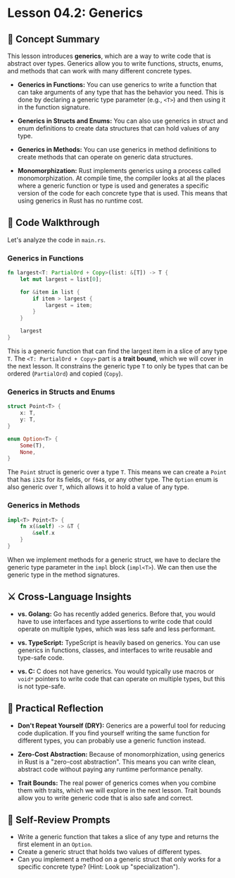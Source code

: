 # Lesson 04.2: Generics

## 🧠 Concept Summary

This lesson introduces **generics**, which are a way to write code that is abstract over types. Generics allow you to write functions, structs, enums, and methods that can work with many different concrete types.

- **Generics in Functions:** You can use generics to write a function that can take arguments of any type that has the behavior you need. This is done by declaring a generic type parameter (e.g., `<T>`) and then using it in the function signature.

- **Generics in Structs and Enums:** You can also use generics in struct and enum definitions to create data structures that can hold values of any type.

- **Generics in Methods:** You can use generics in method definitions to create methods that can operate on generic data structures.

- **Monomorphization:** Rust implements generics using a process called monomorphization. At compile time, the compiler looks at all the places where a generic function or type is used and generates a specific version of the code for each concrete type that is used. This means that using generics in Rust has no runtime cost.

## 🧩 Code Walkthrough

Let's analyze the code in `main.rs`.

### Generics in Functions

```rust
fn largest<T: PartialOrd + Copy>(list: &[T]) -> T {
    let mut largest = list[0];

    for &item in list {
        if item > largest {
            largest = item;
        }
    }

    largest
}
```

This is a generic function that can find the largest item in a slice of any type `T`. The `<T: PartialOrd + Copy>` part is a **trait bound**, which we will cover in the next lesson. It constrains the generic type `T` to only be types that can be ordered (`PartialOrd`) and copied (`Copy`).

### Generics in Structs and Enums

```rust
struct Point<T> {
    x: T,
    y: T,
}

enum Option<T> {
    Some(T),
    None,
}
```

The `Point` struct is generic over a type `T`. This means we can create a `Point` that has `i32`s for its fields, or `f64`s, or any other type. The `Option` enum is also generic over `T`, which allows it to hold a value of any type.

### Generics in Methods

```rust
impl<T> Point<T> {
    fn x(&self) -> &T {
        &self.x
    }
}
```

When we implement methods for a generic struct, we have to declare the generic type parameter in the `impl` block (`impl<T>`). We can then use the generic type in the method signatures.

## ⚔️ Cross-Language Insights

- **vs. Golang:** Go has recently added generics. Before that, you would have to use interfaces and type assertions to write code that could operate on multiple types, which was less safe and less performant.

- **vs. TypeScript:** TypeScript is heavily based on generics. You can use generics in functions, classes, and interfaces to write reusable and type-safe code.

- **vs. C:** C does not have generics. You would typically use macros or `void*` pointers to write code that can operate on multiple types, but this is not type-safe.

## 🚀 Practical Reflection

- **Don't Repeat Yourself (DRY):** Generics are a powerful tool for reducing code duplication. If you find yourself writing the same function for different types, you can probably use a generic function instead.

- **Zero-Cost Abstraction:** Because of monomorphization, using generics in Rust is a "zero-cost abstraction". This means you can write clean, abstract code without paying any runtime performance penalty.

- **Trait Bounds:** The real power of generics comes when you combine them with traits, which we will explore in the next lesson. Trait bounds allow you to write generic code that is also safe and correct.

## 🧩 Self-Review Prompts

- Write a generic function that takes a slice of any type and returns the first element in an `Option`.
- Create a generic struct that holds two values of different types.
- Can you implement a method on a generic struct that only works for a specific concrete type? (Hint: Look up "specialization").
